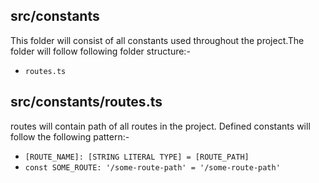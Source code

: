 ## src/constants

This folder will consist of all constants used throughout the project.The folder will follow following folder structure:-

- `routes.ts`

## src/constants/routes.ts

routes will contain path of all routes in the project. Defined constants will follow the following pattern:-

- `[ROUTE_NAME]: [STRING LITERAL TYPE] = [ROUTE_PATH]`
- `const SOME_ROUTE: '/some-route-path' = '/some-route-path'`
